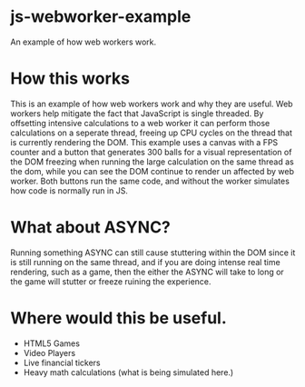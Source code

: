 # js-webworker-example
An example of how web workers work.

# How this works
This is an example of how web workers work and why they are useful.  Web workers help mitigate the fact that JavaScript is single threaded.  By offsetting intensive calculations to a web worker it can perform those calculations on a seperate thread, freeing up CPU cycles on the thread that is currently rendering the DOM.  This example uses a canvas with a FPS counter and a button that generates 300 balls for a visual representation of the DOM freezing when running the large calculation on the same thread as the dom, while you can see the DOM continue to render un affected by web worker.  Both buttons run the same code, and without the worker simulates how code is normally run in JS.

# What about ASYNC?
Running something ASYNC can still cause stuttering within the DOM since it is still running on the same thread, and if you are doing intense real time rendering, such as a game, then the either the ASYNC will take to long or the game will stutter or freeze ruining the experience.

# Where would this be useful.
- HTML5 Games
- Video Players
- Live financial tickers
- Heavy math calculations (what is being simulated here.)